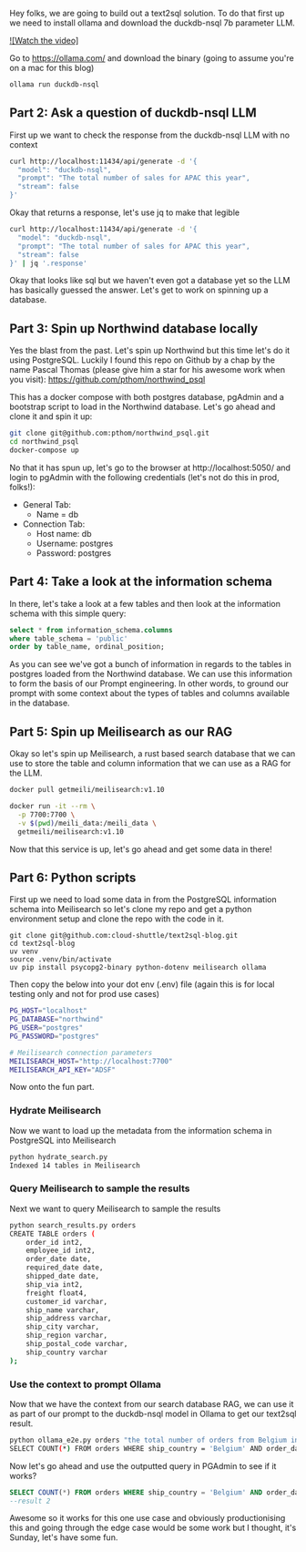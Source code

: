 
Hey folks, we are going to build out a text2sql solution. To do that first up we need to install ollama and download the duckdb-nsql 7b parameter LLM.

[![Watch the video]](https://youtu.be/XDktyydC3hQ)


Go to https://ollama.com/ and download the binary (going to assume you're on a mac for this blog)

```bash
ollama run duckdb-nsql
```

## Part 2: Ask a question of duckdb-nsql LLM

First up we want to check the response from the duckdb-nsql LLM with no context
```bash
curl http://localhost:11434/api/generate -d '{
  "model": "duckdb-nsql",
  "prompt": "The total number of sales for APAC this year",
  "stream": false
}'
```

Okay that returns a response, let's use jq to make that legible
```bash
curl http://localhost:11434/api/generate -d '{
  "model": "duckdb-nsql",
  "prompt": "The total number of sales for APAC this year",
  "stream": false
}' | jq '.response'
```

Okay that looks like sql but we haven't even got a database yet so the LLM has basically guessed the answer. Let's get to work on spinning up a database.

## Part 3: Spin up Northwind database locally

Yes the blast from the past. Let's spin up Northwind but this time let's do it using PostgreSQL. Luckily I found this repo on Github by a chap by the name Pascal Thomas (please give him a star for his awesome work when you visit): https://github.com/pthom/northwind_psql

This has a docker compose with both postgres database, pgAdmin and a bootstrap script to load in the Northwind database. Let's go ahead and clone it and spin it up:

```bash
git clone git@github.com:pthom/northwind_psql.git
cd northwind_psql
docker-compose up
```

No that it has spun up, let's go to the browser at http://localhost:5050/ and login to pgAdmin with the following credentials (let's not do this in prod, folks!):
- General Tab:
    - Name = db
- Connection Tab:
    - Host name: db
    - Username: postgres
    - Password: postgres

## Part 4: Take a look at the information schema

In there, let's take a look at a few tables and then look at the information schema with this simple query:
```sql
select * from information_schema.columns
where table_schema = 'public'
order by table_name, ordinal_position;
```

As you can see we've got a bunch of information in regards to the tables in postgres loaded from the Northwind database. We can use this information to form the basis of our Prompt engineering. In other words, to ground our prompt with some context about the types of tables and columns available in the database.

## Part 5: Spin up Meilisearch as our RAG

Okay so let's spin up Meilisearch, a rust based search database that we can use to store the table and column information that we can use as a RAG for the LLM.

```bash
docker pull getmeili/meilisearch:v1.10

docker run -it --rm \
  -p 7700:7700 \
  -v $(pwd)/meili_data:/meili_data \
  getmeili/meilisearch:v1.10
```

Now that this service is up, let's go ahead and get some data in there!

## Part 6: Python scripts

First up we need to load some data in from the PostgreSQL information schema into Meilisearch so let's clone my repo and get a python environment setup and clone the repo with the code in it.

```shell
git clone git@github.com:cloud-shuttle/text2sql-blog.git
cd text2sql-blog
uv venv
source .venv/bin/activate
uv pip install psycopg2-binary python-dotenv meilisearch ollama
```

Then copy the below into your dot env (.env) file (again this is for local testing only and not for prod use cases)

```bash
PG_HOST="localhost"
PG_DATABASE="northwind"
PG_USER="postgres"
PG_PASSWORD="postgres"

# Meilisearch connection parameters
MEILISEARCH_HOST="http://localhost:7700"
MEILISEARCH_API_KEY="ADSF"
```

Now onto the fun part.

### Hydrate Meilisearch

Now we want to load up the metadata from the information schema in PostgreSQL into Meilisearch
```bash
python hydrate_search.py
Indexed 14 tables in Meilisearch
```

### Query Meilisearch to sample the results

Next we want to query Meilisearch to sample the results

```bash
python search_results.py orders
CREATE TABLE orders (
    order_id int2,
    employee_id int2,
    order_date date,
    required_date date,
    shipped_date date,
    ship_via int2,
    freight float4,
    customer_id varchar,
    ship_name varchar,
    ship_address varchar,
    ship_city varchar,
    ship_region varchar,
    ship_postal_code varchar,
    ship_country varchar
);
```

### Use the context to prompt Ollama

Now that we have the context from our search database RAG, we can use it as part of our prompt to the duckdb-nsql model in Ollama to get our text2sql result.

```bash
python ollama_e2e.py orders "the total number of orders from Belgium in 1996"
SELECT COUNT(*) FROM orders WHERE ship_country = 'Belgium' AND order_date BETWEEN '1996-01-01' AND '1996-12-31';
```

Now let's go ahead and use the outputted query in PGAdmin to see if it works?

```sql
SELECT COUNT(*) FROM orders WHERE ship_country = 'Belgium' AND order_date BETWEEN '1996-01-01' AND '1996-12-31';
--result 2
```

Awesome so it works for this one use case and obviously productionising this and going through the edge case would be some work but I thought, it's Sunday, let's have some fun.

